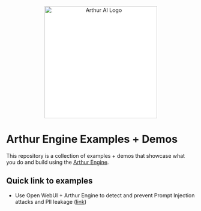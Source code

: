 <div>
   <div align="center">
   <img src="https://cdn.prod.website-files.com/6230fe4706acf355d38b2d54/65b98b3564bb58c88c0a1b66_arthur-logo-light-nav.svg" alt="Arthur AI Logo" width="300" style="background-color: white;"/>
   </div>
</div>

# Arthur Engine Examples + Demos

This repository is a collection of examples + demos that showcase what you do and build using the [Arthur Engine](https://github.com/arthur-ai/arthur-engine).

## Quick link to examples

- Use Open WebUI + Arthur Engine to detect and prevent Prompt Injection attacks and PII leakage ([link](examples/open-webui-prompt-validation/README.md))
